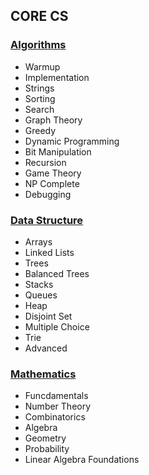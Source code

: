 ## CORE CS


### [Algorithms](https://github.com/Lintik/hackerrank/tree/master/CORE%20CS/Algorithms)

- Warmup
- Implementation
- Strings
- Sorting
- Search
- Graph Theory
- Greedy
- Dynamic Programming
- Bit Manipulation
- Recursion
- Game Theory
- NP Complete
- Debugging

### [Data Structure](https://github.com/Lintik/hackerrank/tree/master/CORE%20CS/Data%20Structure)

- Arrays
- Linked Lists
- Trees
- Balanced Trees
- Stacks
- Queues
- Heap
- Disjoint Set
- Multiple Choice
- Trie
- Advanced

### [Mathematics](https://github.com/Lintik/hackerrank/tree/master/CORE%20CS/Mathematics)

- Funcdamentals
- Number Theory
- Combinatorics
- Algebra
- Geometry
- Probability
- Linear Algebra Foundations